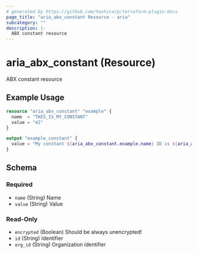 ```yaml
---
# generated by https://github.com/hashicorp/terraform-plugin-docs
page_title: "aria_abx_constant Resource - aria"
subcategory: ""
description: |-
  ABX constant resource
---
```


# aria_abx_constant (Resource)

ABX constant resource

## Example Usage

```terraform
resource "aria_abx_constant" "example" {
  name  = "THIS_IS_MY_CONSTANT"
  value = "42"
}

output "example_constant" {
  value = "My constant ${aria_abx_constant.example.name} ID is ${aria_abx_constant.example.id}"
}
```

<!-- schema generated by tfplugindocs -->
## Schema

### Required

- `name` (String) Name
- `value` (String) Value

### Read-Only

- `encrypted` (Boolean) Should be always unencrypted!
- `id` (String) Identifier
- `org_id` (String) Organization identifier
